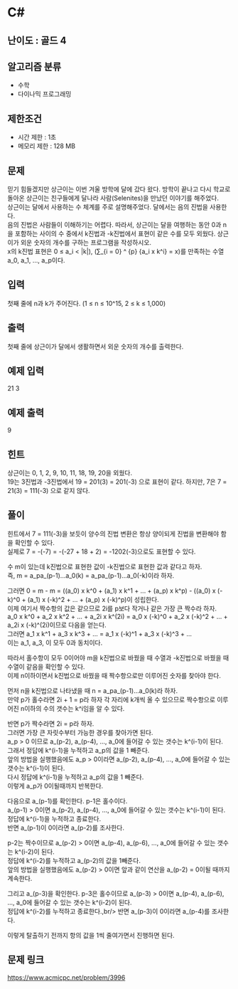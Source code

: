 # C#

## 난이도 : 골드 4

## 알고리즘 분류
  - 수학
  - 다이나믹 프로그래밍

## 제한조건
  - 시간 제한 : 1초
  - 메모리 제한 : 128 MB

## 문제
믿기 힘들겠지만 상근이는 이번 겨울 방학에 달에 갔다 왔다. 방학이 끝나고 다시 학교로 돌아온 상근이는 친구들에게 달나라 사람(Selenites)을 만났던 이야기를 해주었다.<br/>
상근이는 달에서 사용하는 수 체계를 주로 설명해주었다. 달에서는 음의 진법을 사용한다.<br/>
음의 진법은 사람들이 이해하기는 어렵다. 따라서, 상근이는 달을 여행하는 동안 0과 n을 포함하는 사이의 수 중에서 k진법과 -k진법에서 표현이 같은 수를 모두 외웠다. 상근이가 외운 숫자의 개수를 구하는 프로그램을 작성하시오.<br/>
x의 k진법 표현은 0 ≤ a_i < |k|), (∑_{i = 0} ^ {p} {a_i x k^i} = x)를 만족하는 수열 a_0, a_1, ..., a_p이다.<br/>


## 입력
첫째 줄에 n과 k가 주어진다. (1 ≤ n ≤ 10^15, 2 ≤ k ≤ 1,000)<br/>


## 출력
첫째 줄에 상근이가 달에서 생활하면서 외운 숫자의 개수를 출력한다.<br/>


## 예제 입력
21 3<br/>


## 예제 출력
9<br/>


## 힌트
상근이는 0, 1, 2, 9, 10, 11, 18, 19, 20을 외웠다.<br/>
19는 3진법과 -3진법에서 19 = 201(3) = 201(-3) 으로 표현이 같다. 하지만, 7은 7 = 21(3) = 111(-3) 으로 같지 않다.<br/>


## 풀이
힌트에서 7 = 111(-3)을 보듯이 양수의 진법 변환은 항상 양이되게 진법을 변환해야 함을 확인할 수 있다.<br/>
실제로 7 = -(-7) = -(-27 + 18 + 2) = -1202(-3)으로도 표현할 수 있다.<br/>


수 m이 있는데 k진법으로 표현한 값이 -k진법으로 표현한 값과 같다고 하자.<br/>
즉, m = a_pa_(p-1)...a_0(k) = a_pa_(p-1)...a_0(-k)이라 하자.<br/>


그러면 0 = m - m = ((a_0) x k^0 + (a_1) x k^1 + ... + (a_p) x k^p) - ((a_0) x (-k)^0 + (a_1) x (-k)^2 + ... + (a_p) x (-k)^p)이 성립한다.<br/>
이제 여기서 짝수항의 값은 같으므로 2i를 p보다 작거나 같은 가장 큰 짝수라 하자.<br/>
a_0 x k^0 + a_2 x k^2 + ... + a_2i x k^(2i) = a_0 x (-k)^0 + a_2 x (-k)^2 + ... + a_2i x (-k)^(2i)이므로 다음을 얻는다.<br/>
그러면 a_1 x k^1 + a_3 x k^3 + ... = a_1 x (-k)^1 + a_3 x (-k)^3 + ...<br/>
이는 a_1, a_3, 이 모두 0과 동치이다.<br/>


따라서 홀수항이 모두 0이어야 m을 k진법으로 바꿨을 때 수열과 -k진법으로 바꿨을 때 수열이 같음을 확인할 수 있다.<br/>
이제 n이하이면서 k진법으로 바꿨을 때 짝수항으로만 이루어진 숫자를 찾아야 한다.<br/>


먼저 n을 k진법으로 나타냈을 때 n = a_pa_(p-1)...a_0(k)라 하자.<br/>
만약 p가 홀수라면 2i + 1 = p라 하자 각 자리에 k개씩 올 수 있으므로 짝수항으로 이루어진 n이하의 수의 갯수는 k^i임을 알 수 있다.<br/>


반면 p가 짝수라면 2i = p라 하자.<br/>
그러면 가장 큰 자릿수부터 가능한 경우를 찾아가면 된다.<br/>
a_p > 0 이므로 a_(p-2), a_(p-4), ..., a_0에 들어갈 수 있는 갯수는 k^(i-1)이 된다.<br/>
그래서 정답에 k^(i-1)을 누적하고 a_p의 값을 1 빼준다.<br/>
앞의 방법을 실행했음에도 a_p > 0이라면 a_(p-2), a_(p-4), ..., a_0에 들어갈 수 있는 갯수는 k^(i-1)이 된다.<br/>
다시 정답에 k^(i-1)을 누적하고 a_p의 값을 1 빼준다.<br/>
이렇게 a_p가 0이될때까지 반복한다.<br/>


다음으로 a_(p-1)를 확인한다. p-1은 홀수이다.<br/>
a_(p-1) > 0이면 a_(p-2), a_(p-4), ..., a_0에 들어갈 수 있는 갯수는 k^(i-1)이 된다.<br/>
정답에 k^(i-1)을 누적하고 종료한다.<br/>
반면 a_(p-1)이 0이라면 a_(p-2)를 조사한다.<br/>


p-2는 짝수이므로 a_(p-2) > 0이면 a_(p-4), a_(p-6), ..., a_0에 들어갈 수 있는 갯수는 k^(i-2)이 된다.<br/>
정답에 k^(i-2)를 누적하고 a_(p-2)의 값을 1빼준다.<br/>
앞의 방법을 실행했음에도 a_(p-2) > 0이면 앞과 같이 연산을 a_(p-2) = 0이될 때까지 계속한다.<br/>


그리고 a_(p-3)을 확인한다. p-3은 홀수이므로 a_(p-3) > 0이면 a_(p-4), a_(p-6), ..., a_0에 들어갈 수 있는 갯수는 k^(i-2)이 된다.<br/>
정답에 k^(i-2)를 누적하고 종료한다.,br/>
반면 a_(p-3)이 0이라면 a_(p-4)를 조사한다.<br/>


이렇게 탈출하기 전까지 항의 값을 1씩 줄여가면서 진행하면 된다.<br/>


## 문제 링크
https://www.acmicpc.net/problem/3996